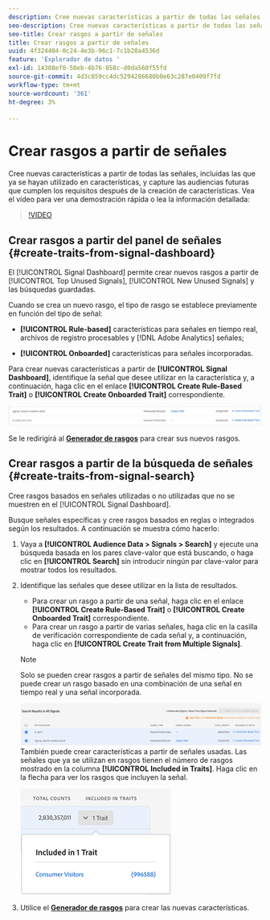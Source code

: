 ```yaml
---
description: Cree nuevas características a partir de todas las señales, incluidas las que ya se hayan utilizado en características, y capture las audiencias futuras que cumplen los requisitos después de la creación de características.
seo-description: Cree nuevas características a partir de todas las señales, incluidas las que ya se hayan utilizado en características, y capture las audiencias futuras que cumplen los requisitos después de la creación de características.
seo-title: Crear rasgos a partir de señales
title: Crear rasgos a partir de señales
uuid: 4f324404-0c24-4e3b-96c1-7c1b28a4536d
feature: 'Explorador de datos '
exl-id: 14308ef0-58eb-4b76-858c-d0da560f55fd
source-git-commit: 4d3c859cc4dc5294286680b0e63c287e0409f7fd
workflow-type: tm+mt
source-wordcount: '361'
ht-degree: 3%

---
```


# Crear rasgos a partir de señales

Cree nuevas características a partir de todas las señales, incluidas las que ya se hayan utilizado en características, y capture las audiencias futuras que cumplen los requisitos después de la creación de características. Vea el vídeo para ver una demostración rápida o lea la información detallada:

>[!VIDEO](https://video.tv.adobe.com/v/25169/?quality=12)

## Crear rasgos a partir del panel de señales {#create-traits-from-signal-dashboard}

El [!UICONTROL Signal Dashboard] permite crear nuevos rasgos a partir de [!UICONTROL Top Unused Signals], [!UICONTROL New Unused Signals] y las búsquedas guardadas.

Cuando se crea un nuevo rasgo, el tipo de rasgo se establece previamente en función del tipo de señal:

* **[!UICONTROL Rule-based]** características para señales en tiempo real, archivos de registro procesables y  [!DNL Adobe Analytics] señales;

* **[!UICONTROL Onboarded]** características para señales incorporadas.

Para crear nuevas características a partir de **[!UICONTROL Signal Dashboard]**, identifique la señal que desee utilizar en la característica y, a continuación, haga clic en el enlace **[!UICONTROL Create Rule-Based Trait]** o **[!UICONTROL Create Onboarded Trait]** correspondiente.

![](assets/signals-create-trait.png)

Se le redirigirá al **[Generador de rasgos](../../features/traits/about-trait-builder.md)** para crear sus nuevos rasgos.

## Crear rasgos a partir de la búsqueda de señales {#create-traits-from-signal-search}

Cree rasgos basados en señales utilizadas o no utilizadas que no se muestren en el [!UICONTROL Signal Dashboard].

Busque señales específicas y cree rasgos basados en reglas o integrados según los resultados. A continuación se muestra cómo hacerlo:

1. Vaya a **[!UICONTROL Audience Data > Signals > Search]** y ejecute una búsqueda basada en los pares clave-valor que está buscando, o haga clic en **[!UICONTROL Search]** sin introducir ningún par clave-valor para mostrar todos los resultados.
2. Identifique las señales que desee utilizar en la lista de resultados.
   * Para crear un rasgo a partir de una señal, haga clic en el enlace **[!UICONTROL Create Rule-Based Trait]** o **[!UICONTROL Create Onboarded Trait]** correspondiente.
   * Para crear un rasgo a partir de varias señales, haga clic en la casilla de verificación correspondiente de cada señal y, a continuación, haga clic en **[!UICONTROL Create Trait from Multiple Signals]**.

   >[!NOTE]
   >Solo se pueden crear rasgos a partir de señales del mismo tipo. No se puede crear un rasgo basado en una combinación de una señal en tiempo real y una señal incorporada.
   >
   > ![](assets/signals-create-trait-search.png)
   >También puede crear características a partir de señales usadas. Las señales que ya se utilizan en rasgos tienen el número de rasgos mostrado en la columna **[!UICONTROL Included in Traits]**. Haga clic en la flecha para ver los rasgos que incluyen la señal.
   >
   >![](assets/signals-used-traits.png)

3. Utilice el **[Generador de rasgos](../../features/traits/about-trait-builder.md)** para crear las nuevas características.
